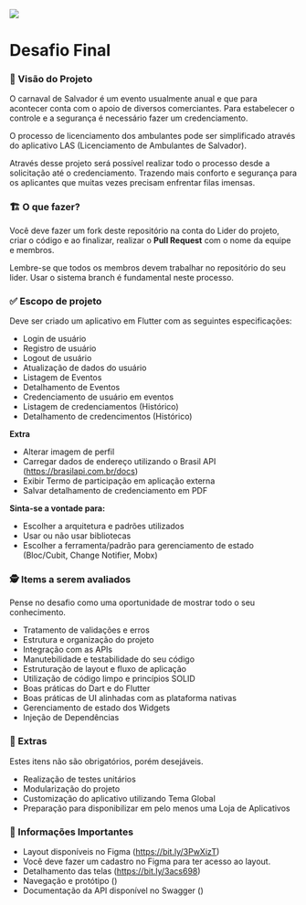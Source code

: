![](https://i.imgur.com/xG74tOh.png)

# Desafio Final

### 🎯 Visão do Projeto

O carnaval de Salvador é um evento usualmente anual e que para acontecer conta com o apoio de diversos comerciantes. Para estabelecer o controle e a segurança é necessário fazer um credenciamento. 

O processo de licenciamento dos ambulantes pode ser simplificado através do aplicativo LAS (Licenciamento de Ambulantes de Salvador).

Através desse projeto será possível realizar todo o processo desde a solicitação até o credenciamento. Trazendo mais conforto e segurança para os aplicantes que muitas vezes precisam enfrentar filas imensas.

### 🏗  O que fazer?

Você deve fazer um fork deste repositório na conta do Lider do projeto, criar o código e ao finalizar, realizar o **Pull Request** com o nome da equipe e membros.

Lembre-se que todos os membros devem trabalhar no repositório do seu lider. Usar o sistema branch é fundamental neste processo.

### ✅ Escopo de projeto

Deve ser criado um aplicativo em Flutter com as seguintes especificações:

- Login de usuário
- Registro de usuário
- Logout de usuário
- Atualização de dados do usuário
- Listagem de Eventos
- Detalhamento de Eventos
- Credenciamento de usuário em eventos
- Listagem de credenciamentos (Histórico)
- Detalhamento de credencimentos (Histórico)

**Extra**
- Alterar imagem de perfil
- Carregar dados de endereço utilizando o Brasil API (https://brasilapi.com.br/docs)
- Exibir Termo de participação em aplicação externa
- Salvar detalhamento de credenciamento em PDF

**Sinta-se a vontade para:**
- Escolher a arquitetura e padrões utilizados
- Usar ou não usar bibliotecas
- Escolher a ferramenta/padrão para gerenciamento de estado (Bloc/Cubit, Change Notifier, Mobx)


### 🕵 Items a serem avaliados
Pense no desafio como uma oportunidade de mostrar todo o seu conhecimento. 

- Tratamento de validações e erros
- Estrutura e organização do projeto
- Integração com as APIs
- Manutebilidade e testabilidade do seu código
- Estruturação de layout e fluxo de aplicação
- Utilização de código limpo e princípios SOLID
- Boas práticas do Dart e do Flutter
- Boas práticas de UI alinhadas com as plataforma nativas
- Gerenciamento de estado dos Widgets
- Injeção de Dependências


### 🎁 Extras
Estes itens não são obrigatórios, porém desejáveis.

- Realização de testes unitários
- Modularização do projeto
- Customização do aplicativo utilizando Tema Global
- Preparação para disponibilizar em pelo menos uma Loja de Aplicativos

### 🚨 Informações Importantes

- Layout disponíveis no Figma (https://bit.ly/3PwXizT)
- Você deve fazer um cadastro no Figma para ter acesso ao layout.
- Detalhamento das telas (https://bit.ly/3acs698)
- Navegação e protótipo ()
- Documentação da API disponível no Swagger ()
